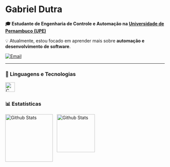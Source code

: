 # Gabriel Dutra

**🎓 Estudante de Engenharia de Controle e Automação na [Universidade de Pernambuco (UPE)](https://www.upe.br/)**

💡 Atualmente, estou focado em aprender mais sobre **automação e desenvolvimento de software**.

[![Email](https://img.shields.io/badge/Email-red?style=flat-square&logo=gmail&logoColor=white)](mailto:gabrielchaves.cs@gmail.com)

---

### 🤖 Linguagens e Tecnologias

<img
  align="left"
  alt="C"
  title="C"
  width="30px"
  style="padding-right: 10px;"
  src="https://cdn.jsdelivr.net/gh/devicons/devicon@latest/icons/c/c-original.svg"
/>

<br />
<br />

### 📊 Estatísticas

<p>
  <img
    align="left"
    alt="Github Stats"
    height="150"
    style="padding-right: 10px;"
    src="https://github-readme-stats.vercel.app/api?username=Dutraat&show_icons=true&theme=tokyonight&&include_all_commits&locale=pt-br"
  />
  <img
    align="left"
    alt="Github Stats"
    height="120"
    src="https://github-readme-stats.vercel.app/api/top-langs/?username=Dutraat&theme=tokyonight&layout=compact&custom_title=Tecnologias&langs_count=1"
  />
</p>
